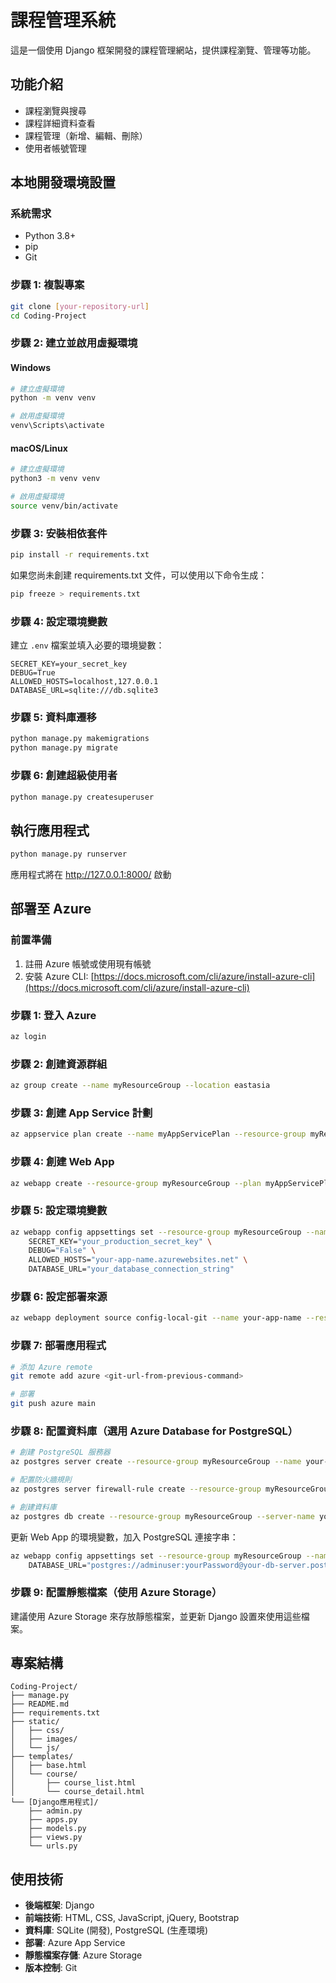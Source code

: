 # 課程管理系統

這是一個使用 Django 框架開發的課程管理網站，提供課程瀏覽、管理等功能。

## 功能介紹

- 課程瀏覽與搜尋
- 課程詳細資料查看
- 課程管理（新增、編輯、刪除）
- 使用者帳號管理

## 本地開發環境設置

### 系統需求

- Python 3.8+
- pip
- Git

### 步驟 1: 複製專案

```bash
git clone [your-repository-url]
cd Coding-Project
```

### 步驟 2: 建立並啟用虛擬環境

#### Windows

```bash
# 建立虛擬環境
python -m venv venv

# 啟用虛擬環境
venv\Scripts\activate
```

#### macOS/Linux

```bash
# 建立虛擬環境
python3 -m venv venv

# 啟用虛擬環境
source venv/bin/activate
```

### 步驟 3: 安裝相依套件

```bash
pip install -r requirements.txt
```

如果您尚未創建 requirements.txt 文件，可以使用以下命令生成：

```bash
pip freeze > requirements.txt
```

### 步驟 4: 設定環境變數

建立 `.env` 檔案並填入必要的環境變數：

```
SECRET_KEY=your_secret_key
DEBUG=True
ALLOWED_HOSTS=localhost,127.0.0.1
DATABASE_URL=sqlite:///db.sqlite3
```

### 步驟 5: 資料庫遷移

```bash
python manage.py makemigrations
python manage.py migrate
```

### 步驟 6: 創建超級使用者

```bash
python manage.py createsuperuser
```

## 執行應用程式

```bash
python manage.py runserver
```

應用程式將在 http://127.0.0.1:8000/ 啟動

## 部署至 Azure

### 前置準備

1. 註冊 Azure 帳號或使用現有帳號
2. 安裝 Azure CLI: [https://docs.microsoft.com/cli/azure/install-azure-cli](https://docs.microsoft.com/cli/azure/install-azure-cli)

### 步驟 1: 登入 Azure

```bash
az login
```

### 步驟 2: 創建資源群組

```bash
az group create --name myResourceGroup --location eastasia
```

### 步驟 3: 創建 App Service 計劃

```bash
az appservice plan create --name myAppServicePlan --resource-group myResourceGroup --sku B1 --is-linux
```

### 步驟 4: 創建 Web App

```bash
az webapp create --resource-group myResourceGroup --plan myAppServicePlan --name your-app-name --runtime "PYTHON|3.8" --deployment-local-git
```

### 步驟 5: 設定環境變數

```bash
az webapp config appsettings set --resource-group myResourceGroup --name your-app-name --settings \
    SECRET_KEY="your_production_secret_key" \
    DEBUG="False" \
    ALLOWED_HOSTS="your-app-name.azurewebsites.net" \
    DATABASE_URL="your_database_connection_string"
```

### 步驟 6: 設定部署來源

```bash
az webapp deployment source config-local-git --name your-app-name --resource-group myResourceGroup
```

### 步驟 7: 部署應用程式

```bash
# 添加 Azure remote
git remote add azure <git-url-from-previous-command>

# 部署
git push azure main
```

### 步驟 8: 配置資料庫（選用 Azure Database for PostgreSQL）

```bash
# 創建 PostgreSQL 服務器
az postgres server create --resource-group myResourceGroup --name your-db-server --location eastasia --admin-user adminuser --admin-password yourPassword --sku-name GP_Gen5_2

# 配置防火牆規則
az postgres server firewall-rule create --resource-group myResourceGroup --server your-db-server --name AllowAllIPs --start-ip-address 0.0.0.0 --end-ip-address 255.255.255.255

# 創建資料庫
az postgres db create --resource-group myResourceGroup --server-name your-db-server --name yourdbname
```

更新 Web App 的環境變數，加入 PostgreSQL 連接字串：

```bash
az webapp config appsettings set --resource-group myResourceGroup --name your-app-name --settings \
    DATABASE_URL="postgres://adminuser:yourPassword@your-db-server.postgres.database.azure.com:5432/yourdbname"
```

### 步驟 9: 配置靜態檔案（使用 Azure Storage）

建議使用 Azure Storage 來存放靜態檔案，並更新 Django 設置來使用這些檔案。

## 專案結構

```
Coding-Project/
├── manage.py
├── README.md
├── requirements.txt
├── static/
│   ├── css/
│   ├── images/
│   └── js/
├── templates/
│   ├── base.html
│   └── course/
│       ├── course_list.html
│       └── course_detail.html
└── [Django應用程式]/
    ├── admin.py
    ├── apps.py
    ├── models.py
    ├── views.py
    └── urls.py
```

## 使用技術

- **後端框架**: Django
- **前端技術**: HTML, CSS, JavaScript, jQuery, Bootstrap
- **資料庫**: SQLite (開發), PostgreSQL (生產環境)
- **部署**: Azure App Service
- **靜態檔案存儲**: Azure Storage
- **版本控制**: Git
```
